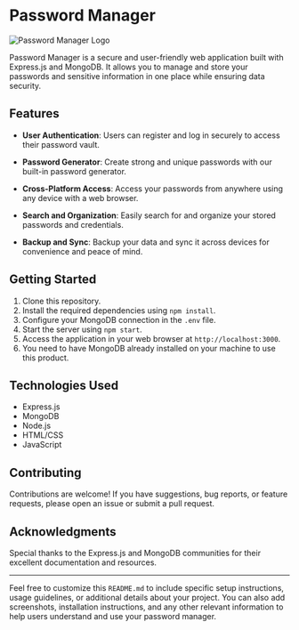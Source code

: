 # Password Manager

![Password Manager Logo](password-manager-logo.png)

Password Manager is a secure and user-friendly web application built with Express.js and MongoDB. It allows you to manage and store your passwords and sensitive information in one place while ensuring data security.

## Features

- **User Authentication**: Users can register and log in securely to access their password vault.

- **Password Generator**: Create strong and unique passwords with our built-in password generator.

- **Cross-Platform Access**: Access your passwords from anywhere using any device with a web browser.

- **Search and Organization**: Easily search for and organize your stored passwords and credentials.

- **Backup and Sync**: Backup your data and sync it across devices for convenience and peace of mind.

## Getting Started

1. Clone this repository.
2. Install the required dependencies using `npm install`.
3. Configure your MongoDB connection in the `.env` file.
4. Start the server using `npm start`.
5. Access the application in your web browser at `http://localhost:3000`.
6. You need to have MongoDB already installed on your machine to use this product.

## Technologies Used

- Express.js
- MongoDB
- Node.js
- HTML/CSS
- JavaScript

## Contributing

Contributions are welcome! If you have suggestions, bug reports, or feature requests, please open an issue or submit a pull request.

## Acknowledgments

Special thanks to the Express.js and MongoDB communities for their excellent documentation and resources.

---

Feel free to customize this `README.md` to include specific setup instructions, usage guidelines, or additional details about your project. You can also add screenshots, installation instructions, and any other relevant information to help users understand and use your password manager.
